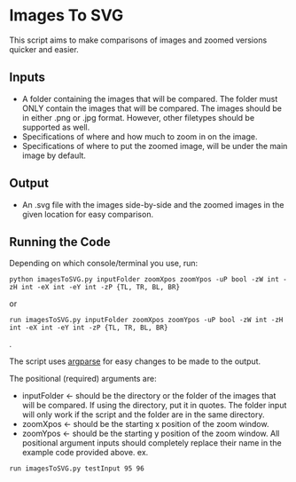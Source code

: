 # Images To SVG
This script aims to make comparisons of images and zoomed versions quicker and easier.
## Inputs
- A folder containing the images that will be compared. The folder must ONLY contain the images that will be compared. The images should be in either .png or .jpg format. However, other filetypes should be supported as well.
- Specifications of where and how much to zoom in on the image.
- Specifications of where to put the zoomed image, will be under the main image by default.
## Output
- An .svg file with the images side-by-side and the zoomed images in the given location for easy comparison.
## Running the Code
Depending on which console/terminal you use, run:
```
python imagesToSVG.py inputFolder zoomXpos zoomYpos -uP bool -zW int -zH int -eX int -eY int -zP {TL, TR, BL, BR}
```
or
```
run imagesToSVG.py inputFolder zoomXpos zoomYpos -uP bool -zW int -zH int -eX int -eY int -zP {TL, TR, BL, BR}
```
.

The script uses [argparse](https://docs.python.org/3/library/argparse.html) for easy changes to be made to the output.

The positional (required) arguments are:
- inputFolder <- should be the directory or the folder of the images that will be compared. If using the directory, put it in quotes. The folder input will only work if the script and the folder are in the same directory.
- zoomXpos <- should be the starting x position of the zoom window.
- zoomYpos <- should be the starting y position of the zoom window.
All positional argument inputs should completely replace their name in the example code provided above. ex.
```
run imagesToSVG.py testInput 95 96
```
